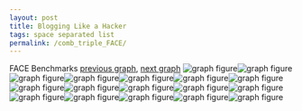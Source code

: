 ```yaml
---
layout: post
title: Blogging Like a Hacker
tags: space separated list
permalink: /comb_triple_FACE/
---
```


FACE Benchmarks
[previous graph](../comb_triple_F/), [next graph](../comb_triple_FLOYD/)
![graph figure](./images/triple/FACE/FACE-AVL_box.png)![graph figure](./images/triple/FACE/FACE-A_box.png)![graph figure](./images/triple/FACE/FACE-CYPHERD_box.png)![graph figure](./images/triple/FACE/FACE-EGG_box.png)![graph figure](./images/triple/FACE/FACE-FACE_box.png)![graph figure](./images/triple/FACE/FACE-FLOYD_box.png)![graph figure](./images/triple/FACE/FACE-F_box.png)![graph figure](./images/triple/FACE/FACE-H_box.png)![graph figure](./images/triple/FACE/FACE-JSOND_box.png)![graph figure](./images/triple/FACE/FACE-K_box.png)![graph figure](./images/triple/FACE/FACE-O_box.png)![graph figure](./images/triple/FACE/FACE-PDFD_box.png)![graph figure](./images/triple/FACE/FACE-RB_box.png)![graph figure](./images/triple/FACE/FACE-ROD_box.png)![graph figure](./images/triple/FACE/FACE-SMATRIX_box.png)![graph figure](./images/triple/FACE/FACE-SORTD_box.png)![graph figure](./images/triple/FACE/FACE-ZB_box.png)